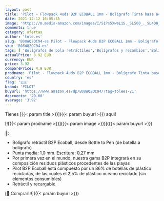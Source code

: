 ```yaml
---
layout: post
title: 'Pilot - Flowpack 4uds B2P ECOBALL 1mm - Bolígrafo Tinta base aceite - Medio - Negro - Begreen -Fabricado a partir de plástico reciclado'
date: 2021-12-12 16:05:35
image: 'https://m.media-amazon.com/images/I/51Ps5XweL1S._SL500_._SL400_.jpg'
comments: true
category: ofertas
author: 'tole.es'
slug: 'B08WQ2QC94-es Pilot - Flowpack 4uds B2P ECOBALL 1mm - Bolígrafo Tinta...'
sku: 'B08WQ2QC94-es'
tags: [ 'Bolígrafos de bola retráctiles','Bolígrafos y recambios','Bolígrafos, lápices y útiles de escritura','Oficina y papelería','bolígrafo','pilot', ]
actualPrice: 3.92 EUR
currency: EUR
price: 3.92
comparePrice: 4.9 EUR
prodname: 'Pilot - Flowpack 4uds B2P ECOBALL 1mm - Bolígrafo Tinta base aceite - Medio - Negro - Begreen -Fabricado a partir de plástico reciclado'
country: 'es'
flag: '🇪🇸'
brand: 'PILOT'
buyurl: 'https://www.amazon.es/dp/B08WQ2QC94/?tag=tolees-21'
descuento: '20.00'
average: '3.92'
---
```


Tienes [{{< param title >}}]({{< param buyurl >}}) aqui!

[![{{< param prodname >}}]({{< param image >}})]({{< param buyurl >}})

🔎:

- Bolígrafo retráctil B2P Ecoball, desde Bottle to Pen (de botella a bolígrafo)
- Punta media: 1,0 mm. Escritura: 0,27 mm
- Por primera vez en el mundo, nuestra gama B2P integrará en su composición residuos plásticos procedentes de las playas
- Pilot B2P Ecoball está compuesto por un 86% de botellas de plástico recicladas, de las cuales el 2,5% de plástico océano reciclado (sin elementos consumibles)
- Retráctil y recargable.

[🛒 Comprar!!!]({{< param buyurl >}})
